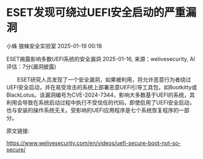 #  ESET发现可绕过UEFI安全启动的严重漏洞   
小蛛  狼蛛安全实验室   2025-01-19 00:18  
  

ESET揭露影响多数UEFI系统的安全漏洞
2025-01-16, 来源：welivesecurity, AI评估：7分(漏洞披露)
  

  
  
    ESET研究人员发现了一个安全漏洞，如果被利用，将允许恶意行为者绕过UEFI安全启动，并在易受攻击的系统上部署恶意UEFI引导工具包，如Bootkitty或BlackLotus。该漏洞编号为CVE-2024-7344，影响大多数基于UEFI的系统，其利用会导致在系统启动过程中执行不受信任的代码，即使启用了UEFI安全启动，也与安装的操作系统无关。受影响的UEFI应用程序是七个系统恢复程序的一部分。  


  

  
  
原文链接:  

  
https://www.welivesecurity.com/en/videos/uefi-secure-boot-not-so-secure/  

  
  
